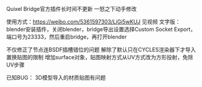 Quixel Bridge官方插件长时间不更新
一怒之下动手修改

使用方式：https://weibo.com/5361597303/LiGi5wKUJ 见视频
文字版：
    blender安装插件，关闭blender，bridge导出设置选择Custom Socket Export，端口号为23333，然后重启bridge，再打开blender

不仅修正了节点连BSDF插槽错位的问题
解除了默认只在CYCLES渲染器下才导入置换贴图的限制
增加surface对象，贴图映射方式从UV方式改为方形投射，免除UV步骤

已知BUG：
    3D模型导入的材质贴图有问题
